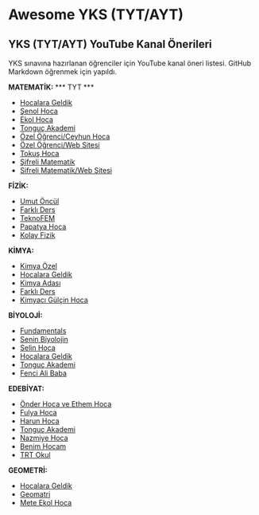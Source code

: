 # Awesome YKS (TYT/AYT)
## YKS (TYT/AYT) YouTube Kanal Önerileri
YKS sınavına hazırlanan öğrenciler için YouTube kanal öneri listesi.
GitHub Markdown öğrenmek için yapıldı.

**MATEMATİK:** 
*** TYT ***
+ [Hocalara Geldik](https://www.youtube.com/channel/UCBcM2J8SHyq8GUSvrhWnwTg)
+ [Şenol Hoca](https://www.youtube.com/user/theSenolhoca)
+ [Ekol Hoca](https://www.youtube.com/channel/UCFImwG14UKp7uoj9IXwExbQ)
+ [Tonguç Akademi](https://www.youtube.com/user/MetaAkademi)
+ [Özel Öğrenci/Ceyhun Hoca](https://www.youtube.com/channel/UCJIlDVrWCFbmGORmrKPom8w)
+ [Özel Öğrenci/Web Sitesi](http://www.ozelogrenci.com/)
+ [Tokuş Hoca](https://www.youtube.com/channel/UC7SPhsusw_bsYWTOfpBYBvw)
+ [Şifreli Matematik](https://www.youtube.com/user/abdulazizgurbuz)
+ [Sifreli Matematik/Web Sitesi](https://www.sifrelimatematik.com/)

**FİZİK:**

+ [Umut Öncül](https://www.youtube.com/user/umutoncul)
+ [Farklı Ders](https://www.youtube.com/channel/UCQdk10ttzqnAIad30Km6H_w)
+ [TeknoFEM](https://www.youtube.com/user/teknofem)
+ [Papatya Hoca](https://www.youtube.com/channel/UCiRh16xcv0uyJnd3uX5IsGg)
+ [Kolay Fizik](https://www.youtube.com/channel/UCmzgYiRMPkPyOtPNGeZCyTg)

**KİMYA:**

+ [Kimya Özel](https://www.youtube.com/channel/UCuXdAQ8PiEwxRmIlNVbSi3A)
+ [Hocalara Geldik](https://www.youtube.com/channel/UCBcM2J8SHyq8GUSvrhWnwTg)
+ [Kimya Adası](https://www.youtube.com/channel/UCTR3FZld7SysalUMHnIDnuA)
+ [Farklı Ders](https://www.youtube.com/channel/UCQdk10ttzqnAIad30Km6H_w)
+ [Kimyacı Gülçin Hoca](https://www.youtube.com/channel/UCl_b9qTgIDGOX7eDgVBkARg)

**BİYOLOJİ:**

+ [Fundamentals](https://www.youtube.com/channel/UCzkNEai752Dr3AF4nEyTnqA)
+ [Senin Biyolojin](https://www.youtube.com/user/seninbiyolojin)
+ [Selin Hoca](https://www.youtube.com/channel/UCl50Dhk1O-5YZYwHrWmuLtw)
+ [Hocalara Geldik](https://www.youtube.com/channel/UCBcM2J8SHyq8GUSvrhWnwTg)
+ [Tonguç Akademi](https://www.youtube.com/user/MetaAkademi)
+ [Fenci Ali Baba](https://www.youtube.com/channel/UC3FON3_LD_CZHxrPnU6e1xA)

**EDEBİYAT:**
+ [Önder Hoca ve Ethem Hoca](https://www.youtube.com/channel/UCn4k-9XzCRuvxFJOVFAx3mw)
+ [Fulya Hoca](https://www.youtube.com/channel/UCjqRni-JKHjm0TLB6NFeEgg)
+ [Harun Hoca](https://www.youtube.com/channel/UCyjjPPeJcGB8rmM08gkQcqg)
+ [Tonguç Akademi](https://www.youtube.com/user/MetaAkademi)
+ [Nazmiye Hoca](https://www.youtube.com/channel/UCajJ7khXY9hQSTH_LrgRyzg)
+ [Benim Hocam](https://www.youtube.com/channel/UCjLv1XVYi5K4Pq33lY0K22w)
+ [TRT Okul](https://www.youtube.com/user/TRTOkul)

**GEOMETRİ:**
+ [Hocalara Geldik](https://www.youtube.com/channel/UCBcM2J8SHyq8GUSvrhWnwTg)
+ [Geomatri](https://www.youtube.com/user/geomatricom)
+ [Mete Ekol Hoca](https://www.youtube.com/channel/UCFImwG14UKp7uoj9IXwExbQ)
